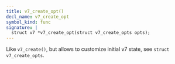 ```yaml
---
title: v7_create_opt()
decl_name: v7_create_opt
symbol_kind: func
signature: |
  struct v7 *v7_create_opt(struct v7_create_opts opts);
---
```


Like `v7_create()`, but allows to customize initial v7 state, see `struct
v7_create_opts`. 

